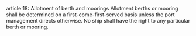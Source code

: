 article 18: Allotment of berth and moorings
Allotment berths or mooring shall be determined on a first-come-first-served basis unless the port management directs otherwise. No ship shall have the right to any particular berth or mooring.
<ul>
</ul>